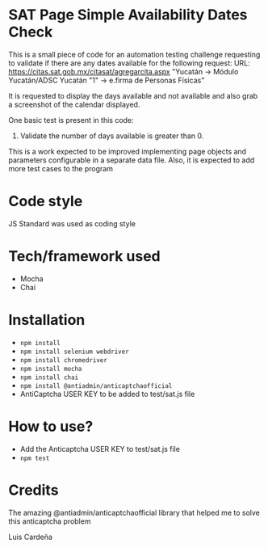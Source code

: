 # SAT Page Simple Availability Dates Check
This is a small piece of code for an automation testing challenge requesting to validate if there are any dates available for the following request:
URL: https://citas.sat.gob.mx/citasat/agregarcita.aspx
"Yucatán -> Módulo Yucatán/ADSC Yucatán "1" -> e.firma de Personas Físicas"

It is requested to display the days available and not available and also grab a screenshot of the calendar displayed.

One basic test is present in this code:
1. Validate the number of days available is greater than 0.

This is a work expected to be improved implementing page objects and parameters configurable in a separate data file. Also, it is expected to add more test cases to the program

# Code style
JS Standard was used as coding style

# Tech/framework used
- Mocha
- Chai

# Installation
- `npm install`
- `npm install selenium webdriver`
- `npm install chromedriver`
- `npm install mocha`
- `npm install chai`
- `npm install @antiadmin/anticaptchaofficial`
- AntiCaptcha USER KEY to be added to test/sat.js file

# How to use?
- Add the Anticaptcha USER KEY to test/sat.js file
- `npm test`

# Credits
The amazing @antiadmin/anticaptchaofficial library that helped me to solve this anticaptcha problem

Luis Cardeña
